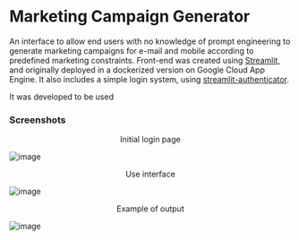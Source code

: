 # Marketing Campaign Generator

An interface to allow end users with no knowledge of prompt engineering to generate marketing campaigns for e-mail and mobile according to predefined marketing constraints. Front-end was created using [Streamlit](https://streamlit.io), and originally deployed in a dockerized version on Google Cloud App Engine. It also includes a simple login system, using [streamlit-authenticator](https://github.com/mkhorasani/Streamlit-Authenticator).

It was developed to be used 

### Screenshots

<p align="center">
Initial login page
  
![image](https://github.com/victorvsanchez/vibra-mkt-generator-beta/assets/43478066/cb2d18d9-6173-4e99-9fe3-44ea79efc3dc)
</p>

<p align="center">
Use interface
  
![image](https://github.com/victorvsanchez/vibra-mkt-generator-beta/assets/43478066/79d807e6-e56b-41c0-bf73-87bbaf783b95)
</p>

<p align="center">
Example of output
  
![image](https://github.com/victorvsanchez/vibra-mkt-generator-beta/assets/43478066/f6ca8cc0-676f-42ab-97c3-ebe0c46a7f98)
</p>
